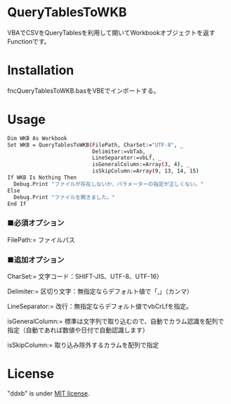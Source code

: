 # QueryTablesToWKB

VBAでCSVをQueryTablesを利用して開いてWorkbookオブジェクトを返すFunctionです。

# Installation

fncQueryTablesToWKB.basをVBEでインポートする。

# Usage

```bash
Dim WKB As Workbook
Set WKB = QueryTablesToWKB(FilePath, CharSet:="UTF-8", _
                           Delimiter:=vbTab, _
                           LineSeparator:=vbLf, _
                           isGeneralColumn:=Array(3, 4), _
                           isSkipColumn:=Array(9, 13, 14, 15)
If WKB Is Nothing Then
  Debug.Print "ファイルが存在しないか、パラメーターの指定が正しくない。"
Else
  Debug.Print "ファイルを開きました。"
End If
```

### ■必須オプション
FilePath:= ファイルパス

### ■追加オプション
CharSet:= 文字コード：SHIFT-JIS、UTF-8、UTF-16）

Delimiter:= 区切り文字：無指定ならデフォルト値で「,」（カンマ）

LineSeparator:= 改行：無指定ならデフォルト値でvbCrLfを指定。

isGeneralColumn:= 標準は文字列で取り込むので、自動でカラム認識を配列で指定（自動であれば数値や日付で自動認識します）

isSkipColumn:= 取り込み除外するカラムを配列で指定

# License
"ddxb" is under [MIT license](https://en.wikipedia.org/wiki/MIT_License).

